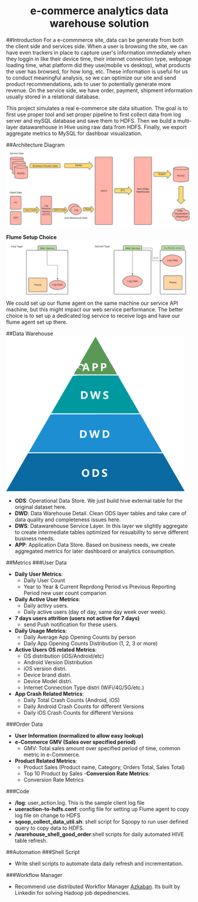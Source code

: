 <h1 align="center"> e-commerce analytics data warehouse solution</h1>

##Introduction
For a e-commmerce site, data can be generate from both the client side and services side. When a user is browsing the site, we can have even trackers in place to capture user's information immediately when they loggin in like their device time, their internet connection type, webpage loading time, what platform did they use(mobile vs desktop), what products the user has browsed, for how long, etc. These information is useful for us to conduct meaningful analysis, so we can optimize our site and send product recommendations, ads to user to potentially generate more revenue. On the service side, we have order, payment, shipment information usually stored in a relational database. 

This project simulates a real e-commerce site data situation. The goal is to first use proper tool and set proper pipeline to first collect data from log server and mySQL database and save them to HDFS. Then we build a multi-layer datawarehouse in Hive using raw data from HDFS. Finally, we export aggregate metrics to MySQL for dashboar visualization. 

##Architecture Diagram
<img src="image/architecture.png">


**Flume Setup Choice**
<img src="image/flume.png">
We could set up our flume agent on the same machine our service API machine, but this might impact our web service performance. The better choice is to set up a dedicated log service to receive logs and have our flume agent set up there. 

##Data Warehouse
<img src="image/data_warehouse.png">

- **ODS**: Operational Data Store. We just build hive external table for the original dataset here. 
- **DWD**: Data Warehouse Detail. Clean ODS layer tables and take care of data quality and completeness issues here. 
- **DWS**: Datawarehouse Service Layer. In this layer we slightly aggregate to create intermediate tables optimized for resuability to serve different business needs. 
- **APP**: Application Data Store. Based on business needs, we create aggregated metrics for later dashboard or analytics consumption. 


##Metrics
###User Data
- **Daily User Metrics**:
	- Daily User Count
	- Year to Year & Current Reprdong Period vs Previous Reporting Period new user count comparion
- **Daily Active User Metrics**:
	- Daily activy users.
	- Daily active users (day of day, same day week over week).
- **7 days users attrition (users not active for 7 days)**
	- send Push notification for these users.
- **Daily Usage Metrics**:
	- Daily Average App Opening Counts by person
	- Daily App Opening Counts Distribution (1, 2, 3 or more)
- **Active Users OS related Metrics**:
	- OS distribution (iOS/Android/etc)
	- Android Version Distribution
	- iOS version distri.
	- Device brand distri.
	- Device Model distri.
	- Internet Connection Type distri (WiFi/4G/5G/etc.)
- **App Crash Related Metrics**:
	- Daily Total Crash Counts (Android, iOS)
	- Daily Android Crash Counts for different Versions
	- Daily iOS Crash Counts for different Versions

###Order Data
- **User Information (normalized to allow easy lookup)**
- **e-Commerce GMV (Sales over specified period)**
	- GMV: Total sales amount over specified period of time, common metric in e-Commerce.
- **Product Related Metrics**:
	- Product Sales (Product name, Category, Orders Total, Sales Total)
	- Top 10 Product by Sales
-**Conversion Rate Metrics**:
	- Conversion Rate Metrics

###Code
- **/log**: user_action.log. This is the sample client log file
- **useraction-to-hdfs.conf**: config file for setting up Flume agent to copy log file on change to HDFS 
- **sqoop_collect_data_util.sh**: shell script for Sqoopy to run user defined query to copy data to HDFS. 
- **/warehouse_shell_good_order**:shell scripts for daily automated HIVE table refresh. 

##Automation
###Shell Script
- Write shell scripts to automate data daily refresh and incrementation. 

###Workflow Manager
- Recommend use distributed Workflor Manager [Azkaban](https://azkaban.github.io). Its built by Linkedin for solving Hadoop job depednencies. 